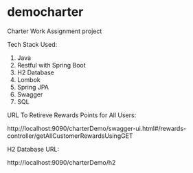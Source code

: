 # democharter
Charter Work Assignment project

Tech Stack Used:

1. Java
2. Restful with Spring Boot
3. H2 Database
3. Lombok
4. Spring JPA
5. Swagger
6. SQL


URL To Retireve Rewards Points for All Users:

http://localhost:9090/charterDemo/swagger-ui.html#/rewards-controller/getAllCustomerRewardsUsingGET


H2 Database URL:

http://localhost:9090/charterDemo/h2
